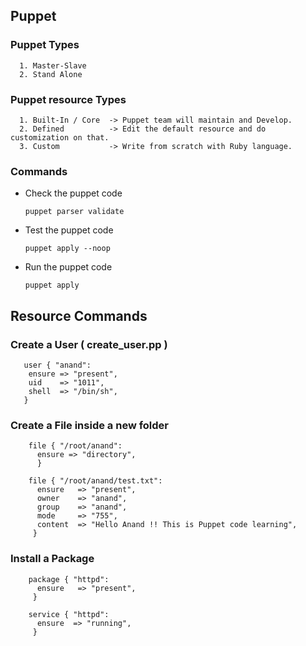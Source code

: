 ## Puppet


### Puppet Types
  
      1. Master-Slave
      2. Stand Alone

### Puppet resource Types

      1. Built-In / Core  -> Puppet team will maintain and Develop.
      2. Defined          -> Edit the default resource and do customization on that.
      3. Custom           -> Write from scratch with Ruby language.

### Commands

  - Check the puppet code
  
    `puppet parser validate`
  
  - Test the puppet code
  
    `puppet apply --noop`
  
  - Run the puppet code
  
    `puppet apply`
    
    
 ## Resource Commands
 
 ### Create a User ( create_user.pp )
 
       user { "anand":
        ensure => "present",
        uid    => "1011",
        shell  => "/bin/sh",
       }
       
### Create a File inside a new folder

        file { "/root/anand":
          ensure => "directory",
          }

        file { "/root/anand/test.txt":
          ensure   => "present",
          owner    => "anand",
          group    => "anand",
          mode     => "755",
          content  => "Hello Anand !! This is Puppet code learning",
         }
         
### Install a Package

        package { "httpd":
          ensure   => "present",
         }

        service { "httpd":
          ensure  => "running",
         }

